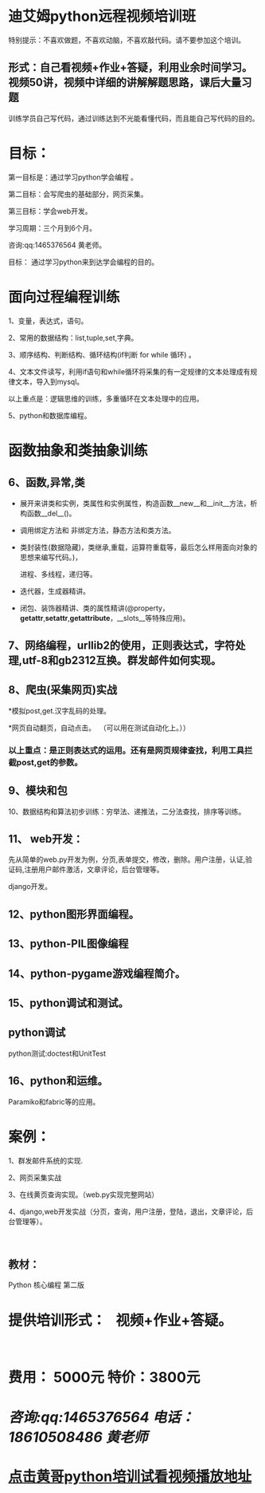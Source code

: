 # 迪艾姆python远程视频培训班

特别提示：不喜欢做题，不喜欢动脑，不喜欢敲代码。请不要参加这个培训。

## 形式：自己看视频+作业+答疑，利用业余时间学习。视频50讲，视频中详细的讲解解题思路，课后大量习题

训练学员自己写代码，通过训练达到不光能看懂代码，而且能自己写代码的目的。

# 目标：

第一目标是：通过学习python学会编程 。  

第二目标：会写爬虫的基础部分，网页采集。  

第三目标：学会web开发。

学习周期：三个月到6个月。



咨询:qq:1465376564 黄老师。

目标： 通过学习python来到达学会编程的目的。   

# 面向过程编程训练

1、变量，表达式，语句。  

2、常用的数据结构：list,tuple,set,字典。

3、顺序结构、判断结构、循环结构(if判断 for while 循环) 。

4、文本文件读写，利用if语句和while循环将采集的有一定规律的文本处理成有规律文本，导入到mysql。  

以上重点是：逻辑思维的训练，多重循环在文本处理中的应用。

5、python和数据库编程。 

# 函数抽象和类抽象训练    

## 6、函数,异常,类

- 展开来讲类和实例，类属性和实例属性，构造函数__new__和__init__方法，析构函数__del__()。

- 调用绑定方法和 非绑定方法，静态方法和类方法。

- 类封装性(数据隐藏)，类继承,重载，运算符重载等，最后怎么样用面向对象的思想来编写代码。)，

  进程、多线程，递归等。

- 迭代器，生成器精讲。

- 闭包、装饰器精讲、类的属性精讲(@property，__getattr__,__setattr__,__getattribute__，__slots__等特殊应用)。

## 7、网络编程，urllib2的使用，正则表达式，字符处理,utf-8和gb2312互换。群发邮件如何实现。 

## 8、爬虫(采集网页)实战   

*模拟post,get.汉字乱码的处理。   

*网页自动翻页，自动点击。   （可以用在测试自动化上。））

### 以上重点：是正则表达式的运用。还有是网页规律查找，利用工具拦截post,get的参数。 

## 9、模块和包 

10、数据结构和算法初步训练：穷举法、递推法，二分法查找，排序等训练。 

## 11、 web开发：

先从简单的web.py开发为例，分页,表单提交，修改，删除。用户注册，认证,验证码,注册用户邮件激活，文章评论，后台管理等。 

django开发。  

## 12、python图形界面编程。

## 13、python-PIL图像编程

## 14、python-pygame游戏编程简介。

## 15、python调试和测试。

## python调试

python测试:doctest和UnitTest

## 16、python和运维。

Paramiko和fabric等的应用。

# 案例： 

1、群发邮件系统的实现.  

2、网页采集实战    

3、在线黄页查询实现。（web.py实现完整网站）    

4、django,web开发实战（分页，查询，用户注册，登陆，退出，文章评论，后台管理等）。  

 

## 教材： 

Python 核心编程 第二版

# 提供培训形式：    视频+作业+答疑。 

 



# 费用：  5000元  特价：3800元

# *咨询:qq:1465376564 电话：18610508486 黄老师*

# [点击黄哥python培训试看视频播放地址](https://github.com/pythonpeixun/article/blob/master/python_shiping.md)
